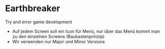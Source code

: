 # Earthbreaker
Try and error game development


- Auf jedem Screen soll ein Icon für Menü, nur über das Menü kommt man zu den einzelnen Screens (Baukastenprinzip)
- Wir verwenden nur Major und Minor Versions
